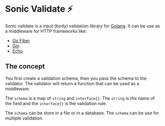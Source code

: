 # Sonic Validate ⚡

Sonic validate is a input (body) validation library for [Golang](https://golang.org/). It can be use as a middleware for HTTP frameworks like:

- [Go Fiber](https://docs.gofiber.io/)
- [Gin](https://gin-gonic.com/)
- [Echo](https://github.com/labstack/echo)

## The concept

You first create a validation schema, then you pass the schema to the validator. The validator will return a function that can be used as a middleware.

The `schema` is a map of `string` and `interface{}`. The `string` is the name of the field and the `interface{}` is the validation rule.

The `schema` can be store in a file or in a database. The `schema` can be use for multiple validation.
